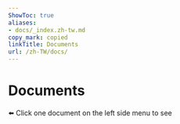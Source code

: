 ```yaml
---
ShowToc: true
aliases:
- docs/_index.zh-tw.md
copy_mark: copied
linkTitle: Documents
url: /zh-TW/docs/
---
```


# Documents

⬅️ Click one document on the left side menu to see
